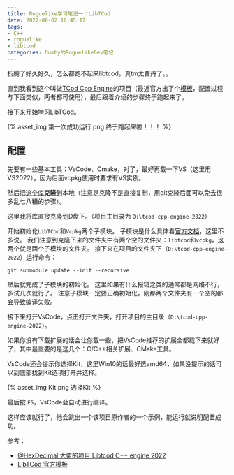 ```yaml
---
title: Roguelike学习笔记一：LibTCod
date: 2022-08-02 16:45:17
tags:
- C++
- roguelike
- libtcod
categories: Dumby的RoguelikeDev笔记
---
```


折腾了好久好久，怎么都跑不起来libtcod，真tm太曹丹了。。

直到我看到这个叫做[TCod Cpp Engine](https://github.com/HexDecimal/tcod-cpp-engine-2022)的项目（最近官方出了个[模板](https://github.com/HexDecimal/libtcod-vcpkg-template)，配置过程与下面类似，两者都可使用），最后跟着介绍的步骤终于跑起来了。

接下来开始学习LibTCod。

{% asset_img 第一次成功运行.png 终于跑起来啦！！！ %}

<!--more-->

## 配置

先要有一些基本工具：VsCode、Cmake，对了，最好再载一下VS（这里用VS2022），因为后面vcpkg使用时要求有VS实例。

然后把[这个库](https://github.com/HexDecimal/tcod-cpp-engine-2022)**克隆**到本地（注意是克隆不是直接复制，用git克隆后面可以免去很多乱七八糟的步骤）。

这里我将库直接克隆到D盘下。（项目主目录为 ```D:\tcod-cpp-engine-2022```）

开始初始化```LibTCod```和```Vcpkg```两个子模块。
子模块是什么具体看[官方文档](https://git-scm.com/book/en/v2/Git-Tools-Submodules)，这里不多说。
我们注意到克隆下来的文件夹中有两个空的文件夹：```libtcod```和```vcpkg```，这两个就是两个子模块的文件夹。
接下来在项目的文件夹下（```D:\tcod-cpp-engine-2022```）运行命令：

```
git submodule update --init --recursive
```

然后就完成了子模块的初始化。
这里如果有什么报错之类的通常都是网络不行，多试几次就行了。
注意子模块一定要正确初始化，刚那两个文件夹有一个空的都会导致编译失败。

接下来打开VsCode，点击打开文件夹，打开项目的主目录（```D:\tcod-cpp-engine-2022```）。

如果你没有下载扩展的话会让你载一些，把VsCode推荐的扩展全都载下来就好了，其中最重要的是这几个：C/C++相关扩展、CMake工具。

VsCode还会提示你选择Kit，这里Win10的话最好选amd64，如果没提示的话可以到底部找到Kit选项打开并选择。

{% asset_img Kit.png 选择Kit %}

最后按 ```F5```，VsCode会自动进行编译。

这样应该就行了，他会跳出一个该项目原作者的一个示例，能运行就说明配置成功。

参考：
- [@HexDecimal 大佬的项目 Libtcod C++ engine 2022](https://github.com/HexDecimal/tcod-cpp-engine-2022)
- [LibTCod 官方模板](https://github.com/HexDecimal/libtcod-vcpkg-template)